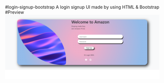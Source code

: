 #login-signup-bootstrap
A login signup UI made by using HTML & Bootstrap
#Preview
<img src="login signup preview.png">
